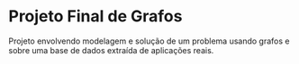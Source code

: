 # Projeto Final de Grafos

Projeto envolvendo modelagem e solução de um problema usando grafos e sobre uma base de dados extraída de aplicações reais.
